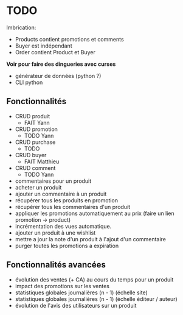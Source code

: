 # TODO

Imbrication:
- Products contient promotions et comments
- Buyer est indépendant
- Order contient Product et Buyer

**Voir pour faire des dingueries avec curses**

* générateur de données (python ?)
* CLI python

## Fonctionnalités

* CRUD produit
  * FAIT Yann
* CRUD promotion
  * TODO Yann
* CRUD purchase
  * TODO
* CRUD buyer
  * FAIT Matthieu
* CRUD comment
  * TODO Yann
* commentaires pour un produit
* acheter un produit
* ajouter un commentaire à un produit
* récupérer tous les produits en promotion
* récupérer tous les commentaires d'un produit
* appliquer les promotions automatiquement au prix (faire un lien promotion -> product)
* incrémentation des vues automatique.
* ajouter un produit à une wishlist
* mettre a jour la note d'un produit à l'ajout d'un commentaire
* purger toutes les promotions a expiration

## Fonctionnalités avancées

* évolution des ventes (+ CA) au cours du temps pour un produit
* impact des promotions sur les ventes
* statistiques globales journalières (n - 1) (échelle site)
* statistiques globales journalières (n - 1) (échelle éditeur / auteur)
* évolution de l'avis des utilisateurs sur un produit
